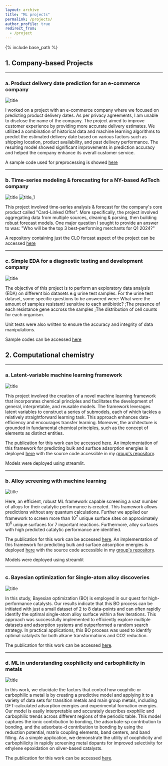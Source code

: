 ```yaml
---
layout: archive
title: "ML projects"
permalink: /projects/
author_profile: true
redirect_from:
  - /project
---
```


{% include base_path %}


## 1. Company-based Projects
---

### a. Product delivery date prediction for an e-commerce company

![title](/images/delivery_date.png)

I worked on a project with an e-commerce company where we focused on predicting product delivery dates. As per privacy agreements, I am unable to disclose the name of the company. The project aimed to improve customer experience by providing more accurate delivery estimates. We utilized a combination of historical data and machine learning algorithms to predict the estimated delivery date based on various factors such as shipping location, product availability, and past delivery performance. The resulting model showed significant improvements in prediction accuracy and helped the company enhance its overall customer service.

A sample code used for preprocessing is showed [here](https://drive.google.com/file/d/1Q01OaE9pmpuCRXsfEdMLqemDIU8YAjCS/view?pli=1)

---

### b. Time-series modeling & forecasting for a NY-based AdTech company

![title](/images/forecast_model.png)
![title_1](/images/forecast_plot.png)

This project involved time-series analysis & forecast for the company's core  product called "Card-Linked Offer". More specifically, the project involved aggregating data from multiple sources, cleaning & parsing, then building robust forecast models. One major question I sought to provide an answer to was: "Who will be the top 3 best-performing merchants for Q1 2024?"

A repository containing just the CLO forcast aspect of the project can be accessed [here](https://github.com/gkayode/clo_forecast)

---

### c. Simple EDA for a diagnostic testing and development company

![title](/images/urine_test.png)

The objective of this project is to perform an exploratory data analysis (EDA) on different bio datasets e.g urine test samples. For the urine test dataset,  some specific questions to be answered were: 
What were the amount of samples resistant/ sensitive to each antibiotic?
;The presence of each resistance gene accross the samples
;The distribution of cell counts for each organism.

Unit tests were also written to ensure the accuracy and integrity of data manipulations.

Sample codes can be accessed [here](https://github.com/gkayode/urine_test)


## 2. Computational chemistry
---
### a. Latent-variable machine learning framework

![title](/images/latent_variable_2.png)


This project involved the creation of a novel machine learning framework that incorporates chemical principles and facilitates the development of general, interpretable, and reusable models. The framework leverages latent variables to construct a series of submodels, each of which tackles a relatively straightforward learning task. This approach enhances data-efficiency and encourages transfer learning. Moreover, the architecture is grounded in fundamental chemical principles, such as the concept of elements as distinct entities.

The publication for this work can be accessed [here](https://pubs.acs.org/doi/full/10.1021/jacsau.3c00419).
An implementation of this framework for predicting bulk and surface adsorption energies is deployed [here](https://surfep.streamlit.app/) with the source code accessible in my [group's repository](https://bitbucket.org/mmmontemore/surfep/src/master/).

Models were deployed using streamlit.

---
### b. Alloy screening with machine learning

![title](/images/gen_screen_2.png)


Here, an efficient, robust ML framework capable  screening a vast number of alloys for their catalytic performance is created. This framework allows predictions without any quantum calculations. Further we applied our framework to screen more than 10<sup>7</sup> unique surface sites on approximately 10<sup>6</sup> unique surfaces for 7 important reactions. Furthermore, alloy surfaces with high predicted catalytic performance are identified.

The publication for this work can be accessed [here](https://pubs.rsc.org/en/content/articlelanding/2020/CY/D0CY00682C).
An implementation of this framework for predicting bulk and surface adsorption energies is deployed [here](https://surfep.streamlit.app/) with the source code accessible in my [group's repository](https://bitbucket.org/mmmontemore/surfep/src/master/).

Models were deployed using streamlit

---
### c. Bayesian optimization for Single-atom alloy discoveries

![title](/images/BO_TOC.png)

In this study, Bayesian optimization (BO) is employed in our quest for high-performance catalysts. Our results indicate that this BO process can be initiated with just a small dataset of 2 to 8 data-points and can often rapidly identify the optimal single-atom alloy surface within a few iterations. This approach was successfully implemented to efficiently explore multiple datasets and adsorption systems and outperformed a random search strategy. In practical applications, this BO process was used to identify optimal catalysts for both alkane transformations and CO2 reduction. 

The publication for this work can be accessed [here](https://pubs.rsc.org/en/content/articlelanding/2023/ta/d3ta02830e).

---
### d. ML in understanding oxophilicity and carbophilicity in metals

![title](/images/oxophilicity_3.png)

In this work, we elucidate the factors that control how oxophilic or carbophilic a metal is by creating a predictive model and applying it to a variety of data sets for transition metals and main group metals, including DFT-calculated adsorption energies and experimental formation energies. Our model is easily interpretable and accurately describes oxophilic and carbophilic trends across different regions of the periodic table. This model captures the ionic contribution to bonding, the adsorbate-sp contribution to bonding, and the adsorbate-d contribution to bonding by using the reduction potential, matrix coupling elements, band centers, and band filling.
As a simple application, we demonstrate the utility of oxophilicity and carbophilicity in rapidly screening metal dopants for improved selectivity for ethylene epoxidation on silver-based catalysts.

The publication for this work can be accessed [here](https://pubs.rsc.org/en/content/articlelanding/2021/ta/d1ta06453c).




